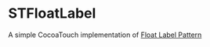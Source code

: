 STFloatLabel
=============

A simple CocoaTouch implementation of [Float Label Pattern](http://bradfrostweb.com/blog/post/float-label-pattern/)
